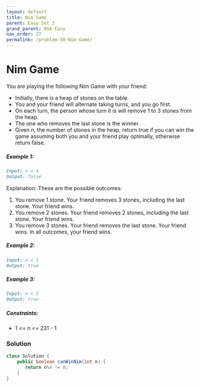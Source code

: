 ```yaml
---
layout: default
title: Nim Game
parent: Easy Set 2
grand_parent: DSA Easy
nav_order: 27
permalink: /problem-58-Nim-Game/
---
```

# Nim Game
You are playing the following Nim Game with your friend:

* Initially, there is a heap of stones on the table.
* You and your friend will alternate taking turns, and you go first.
* On each turn, the person whose turn it is will remove 1 to 3 stones from the heap.
* The one who removes the last stone is the winner.
* Given n, the number of stones in the heap, return true if you can win the game assuming both you and your friend play optimally, otherwise return false.

##### Example 1:
```markdown
Input: n = 4
Output: false
```
Explanation: These are the possible outcomes:
1. You remove 1 stone. Your friend removes 3 stones, including the last stone. Your friend wins.
2. You remove 2 stones. Your friend removes 2 stones, including the last stone. Your friend wins.
3. You remove 3 stones. Your friend removes the last stone. Your friend wins.
   In all outcomes, your friend wins. 
##### Example 2:
```markdown
Input: n = 1
Output: true
```
##### Example 3:
```markdown
Input: n = 2
Output: true
```
##### Constraints:
* 1 <= n <= 231 - 1

### Solution
```java
class Solution {
    public boolean canWinNim(int n) {
       return n%4 != 0;
    }
}
```
